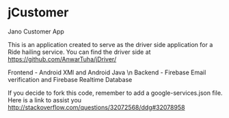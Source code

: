 # jCustomer
Jano Customer App

This is an application created to serve as the driver side application for a Ride hailing service. 
You can find the driver side at https://github.com/AnwarTuha/jDriver/

Frontend - Android XMl and Android Java \n
Backend - Firebase Email verification and Firebase Realtime Database

If you decide to fork this code, remember to add a google-services.json file. 
Here is a link to assist you http://stackoverflow.com/questions/32072568/ddg#32078958
